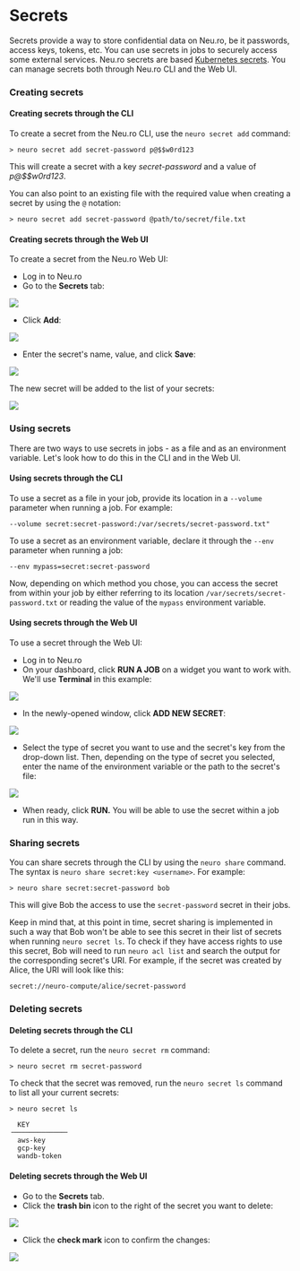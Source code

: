 # Secrets

Secrets provide a way to store confidential data on Neu.ro, be it passwords, access keys, tokens, etc. You can use secrets in jobs to securely access some external services. Neu.ro secrets are based [Kubernetes secrets](https://kubernetes.io/docs/concepts/configuration/secret/). You can manage secrets both through Neu.ro CLI and the Web UI.

### Creating secrets

#### Creating secrets through the CLI

To create a secret from the Neu.ro CLI, use the `neuro secret add` command:

```text
> neuro secret add secret-password p@$$w0rd123
```

This will create a secret with a key _secret-password_ and a value of _p@$$w0rd123_.

You can also point to an existing file with the required value when creating a secret by using the `@` notation:

```text
> neuro secret add secret-password @path/to/secret/file.txt
```

#### Creating secrets through the Web UI

To create a secret from the Neu.ro Web UI:

* Log in to Neu.ro 
* Go to the **Secrets** tab:

![](../.gitbook/assets/image%20%2862%29.png)

* Click **Add**:

![](../.gitbook/assets/image%20%2874%29.png)

* Enter the secret's name, value, and click **Save**:

![](../.gitbook/assets/image%20%2863%29.png)

The new secret will be added to the list of your secrets:

![](../.gitbook/assets/image%20%2875%29.png)

### Using secrets

There are two ways to use secrets in jobs - as a file and as an environment variable. Let's look how to do this in the CLI and in the Web UI.

#### Using secrets through the CLI

To use a secret as a file in your job, provide its location in a `--volume` parameter when running a job. For example:

```text
--volume secret:secret-password:/var/secrets/secret-password.txt"
```

To use a secret as an environment variable, declare it through the `--env` parameter when running a job:

```text
--env mypass=secret:secret-password
```

Now, depending on which method you chose, you can access the secret from within your job by either referring to its location `/var/secrets/secret-password.txt` or reading the value of the `mypass` environment variable.

#### Using secrets through the Web UI

To use a secret through the Web UI:

* Log in to Neu.ro 
* On your dashboard, click **RUN A JOB** on a widget you want to work with. We'll use **Terminal** in this example:

![](../.gitbook/assets/image%20%2870%29.png)

* In the newly-opened window, click **ADD NEW SECRET**:

![](../.gitbook/assets/image%20%2879%29.png)

* Select the type of secret you want to use and the secret's key from the drop-down list. Then, depending on the type of secret you selected, enter the name of the environment variable or the path to the secret's file:

![](../.gitbook/assets/image%20%2867%29.png)

* When ready, click **RUN.** You will be able to use the secret within a job run in this way.

### Sharing secrets

You can share secrets through the CLI by using the `neuro share` command. The syntax is `neuro share secret:key <username>`. For example:

```text
> neuro share secret:secret-password bob
```

This will give Bob the access to use the `secret-password` secret in their jobs.

Keep in mind that, at this point in time, secret sharing is implemented in such a way that Bob won't be able to see this secret in their list of secrets when running `neuro secret ls`. To check if they have access rights to use this secret, Bob will need to run `neuro acl list` and search the output for the corresponding secret's URI. For example, if the secret was created by Alice, the URI will look like this:

```text
secret://neuro-compute/alice/secret-password
```

### Deleting secrets

#### Deleting secrets through the CLI

To delete a secret, run the `neuro secret rm` command:

```text
> neuro secret rm secret-password
```

To check that the secret was removed, run the `neuro secret ls` command to list all your current secrets:

```text
> neuro secret ls

  KEY
╶─────────────╴
  aws-key
  gcp-key
  wandb-token
```

#### Deleting secrets through the Web UI

* Go to the **Secrets** tab.
* Click the **trash bin** icon to the right of the secret you want to delete:

![](../.gitbook/assets/image%20%2866%29.png)

* Click the **check mark** icon to confirm the changes:

![](../.gitbook/assets/image%20%2872%29.png)


